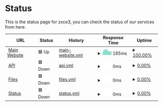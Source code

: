 # Status

This is the status page for zxce3, you can check the status of our services from here.

<!--start: status pages-->
<!-- This summary is generated by Upptime (https://github.com/upptime/upptime) -->
<!-- Do not edit this manually, your changes will be overwritten -->
<!-- prettier-ignore -->
| URL | Status | History | Response Time | Uptime |
| --- | ------ | ------- | ------------- | ------ |
| <img alt="" src="https://icons.duckduckgo.com/ip3/zxce3.net.ico" height="13"> [Main Website](https://zxce3.net) | 🟩 Up | [main-website.yml](https://github.com/Zxce3/status/commits/HEAD/history/main-website.yml) | <details><summary><img alt="Response time graph" src="./graphs/main-website/response-time-week.png" height="20"> 185ms</summary><br><a href="https://status.zxce3.net/history/main-website"><img alt="Response time 156" src="https://img.shields.io/endpoint?url=https%3A%2F%2Fraw.githubusercontent.com%2FZxce3%2Fstatus%2FHEAD%2Fapi%2Fmain-website%2Fresponse-time.json"></a><br><a href="https://status.zxce3.net/history/main-website"><img alt="24-hour response time 224" src="https://img.shields.io/endpoint?url=https%3A%2F%2Fraw.githubusercontent.com%2FZxce3%2Fstatus%2FHEAD%2Fapi%2Fmain-website%2Fresponse-time-day.json"></a><br><a href="https://status.zxce3.net/history/main-website"><img alt="7-day response time 185" src="https://img.shields.io/endpoint?url=https%3A%2F%2Fraw.githubusercontent.com%2FZxce3%2Fstatus%2FHEAD%2Fapi%2Fmain-website%2Fresponse-time-week.json"></a><br><a href="https://status.zxce3.net/history/main-website"><img alt="30-day response time 217" src="https://img.shields.io/endpoint?url=https%3A%2F%2Fraw.githubusercontent.com%2FZxce3%2Fstatus%2FHEAD%2Fapi%2Fmain-website%2Fresponse-time-month.json"></a><br><a href="https://status.zxce3.net/history/main-website"><img alt="1-year response time 156" src="https://img.shields.io/endpoint?url=https%3A%2F%2Fraw.githubusercontent.com%2FZxce3%2Fstatus%2FHEAD%2Fapi%2Fmain-website%2Fresponse-time-year.json"></a></details> | <details><summary><a href="https://status.zxce3.net/history/main-website">100.00%</a></summary><a href="https://status.zxce3.net/history/main-website"><img alt="All-time uptime 42.29%" src="https://img.shields.io/endpoint?url=https%3A%2F%2Fraw.githubusercontent.com%2FZxce3%2Fstatus%2FHEAD%2Fapi%2Fmain-website%2Fuptime.json"></a><br><a href="https://status.zxce3.net/history/main-website"><img alt="24-hour uptime 100.00%" src="https://img.shields.io/endpoint?url=https%3A%2F%2Fraw.githubusercontent.com%2FZxce3%2Fstatus%2FHEAD%2Fapi%2Fmain-website%2Fuptime-day.json"></a><br><a href="https://status.zxce3.net/history/main-website"><img alt="7-day uptime 100.00%" src="https://img.shields.io/endpoint?url=https%3A%2F%2Fraw.githubusercontent.com%2FZxce3%2Fstatus%2FHEAD%2Fapi%2Fmain-website%2Fuptime-week.json"></a><br><a href="https://status.zxce3.net/history/main-website"><img alt="30-day uptime 100.00%" src="https://img.shields.io/endpoint?url=https%3A%2F%2Fraw.githubusercontent.com%2FZxce3%2Fstatus%2FHEAD%2Fapi%2Fmain-website%2Fuptime-month.json"></a><br><a href="https://status.zxce3.net/history/main-website"><img alt="1-year uptime 32.46%" src="https://img.shields.io/endpoint?url=https%3A%2F%2Fraw.githubusercontent.com%2FZxce3%2Fstatus%2FHEAD%2Fapi%2Fmain-website%2Fuptime-year.json"></a></details>
| <img alt="" src="https://icons.duckduckgo.com/ip3/api.zxce3.net.ico" height="13"> [API](https://api.zxce3.net) | 🟥 Down | [api.yml](https://github.com/Zxce3/status/commits/HEAD/history/api.yml) | <details><summary><img alt="Response time graph" src="./graphs/api/response-time-week.png" height="20"> 0ms</summary><br><a href="https://status.zxce3.net/history/api"><img alt="Response time 0" src="https://img.shields.io/endpoint?url=https%3A%2F%2Fraw.githubusercontent.com%2FZxce3%2Fstatus%2FHEAD%2Fapi%2Fapi%2Fresponse-time.json"></a><br><a href="https://status.zxce3.net/history/api"><img alt="24-hour response time 0" src="https://img.shields.io/endpoint?url=https%3A%2F%2Fraw.githubusercontent.com%2FZxce3%2Fstatus%2FHEAD%2Fapi%2Fapi%2Fresponse-time-day.json"></a><br><a href="https://status.zxce3.net/history/api"><img alt="7-day response time 0" src="https://img.shields.io/endpoint?url=https%3A%2F%2Fraw.githubusercontent.com%2FZxce3%2Fstatus%2FHEAD%2Fapi%2Fapi%2Fresponse-time-week.json"></a><br><a href="https://status.zxce3.net/history/api"><img alt="30-day response time 0" src="https://img.shields.io/endpoint?url=https%3A%2F%2Fraw.githubusercontent.com%2FZxce3%2Fstatus%2FHEAD%2Fapi%2Fapi%2Fresponse-time-month.json"></a><br><a href="https://status.zxce3.net/history/api"><img alt="1-year response time 0" src="https://img.shields.io/endpoint?url=https%3A%2F%2Fraw.githubusercontent.com%2FZxce3%2Fstatus%2FHEAD%2Fapi%2Fapi%2Fresponse-time-year.json"></a></details> | <details><summary><a href="https://status.zxce3.net/history/api">0.00%</a></summary><a href="https://status.zxce3.net/history/api"><img alt="All-time uptime 28.16%" src="https://img.shields.io/endpoint?url=https%3A%2F%2Fraw.githubusercontent.com%2FZxce3%2Fstatus%2FHEAD%2Fapi%2Fapi%2Fuptime.json"></a><br><a href="https://status.zxce3.net/history/api"><img alt="24-hour uptime 0.00%" src="https://img.shields.io/endpoint?url=https%3A%2F%2Fraw.githubusercontent.com%2FZxce3%2Fstatus%2FHEAD%2Fapi%2Fapi%2Fuptime-day.json"></a><br><a href="https://status.zxce3.net/history/api"><img alt="7-day uptime 0.00%" src="https://img.shields.io/endpoint?url=https%3A%2F%2Fraw.githubusercontent.com%2FZxce3%2Fstatus%2FHEAD%2Fapi%2Fapi%2Fuptime-week.json"></a><br><a href="https://status.zxce3.net/history/api"><img alt="30-day uptime 0.00%" src="https://img.shields.io/endpoint?url=https%3A%2F%2Fraw.githubusercontent.com%2FZxce3%2Fstatus%2FHEAD%2Fapi%2Fapi%2Fuptime-month.json"></a><br><a href="https://status.zxce3.net/history/api"><img alt="1-year uptime 0.00%" src="https://img.shields.io/endpoint?url=https%3A%2F%2Fraw.githubusercontent.com%2FZxce3%2Fstatus%2FHEAD%2Fapi%2Fapi%2Fuptime-year.json"></a></details>
| <img alt="" src="https://icons.duckduckgo.com/ip3/files.zxce3.net.ico" height="13"> [Files](https://files.zxce3.net) | 🟥 Down | [files.yml](https://github.com/Zxce3/status/commits/HEAD/history/files.yml) | <details><summary><img alt="Response time graph" src="./graphs/files/response-time-week.png" height="20"> 0ms</summary><br><a href="https://status.zxce3.net/history/files"><img alt="Response time 0" src="https://img.shields.io/endpoint?url=https%3A%2F%2Fraw.githubusercontent.com%2FZxce3%2Fstatus%2FHEAD%2Fapi%2Ffiles%2Fresponse-time.json"></a><br><a href="https://status.zxce3.net/history/files"><img alt="24-hour response time 0" src="https://img.shields.io/endpoint?url=https%3A%2F%2Fraw.githubusercontent.com%2FZxce3%2Fstatus%2FHEAD%2Fapi%2Ffiles%2Fresponse-time-day.json"></a><br><a href="https://status.zxce3.net/history/files"><img alt="7-day response time 0" src="https://img.shields.io/endpoint?url=https%3A%2F%2Fraw.githubusercontent.com%2FZxce3%2Fstatus%2FHEAD%2Fapi%2Ffiles%2Fresponse-time-week.json"></a><br><a href="https://status.zxce3.net/history/files"><img alt="30-day response time 0" src="https://img.shields.io/endpoint?url=https%3A%2F%2Fraw.githubusercontent.com%2FZxce3%2Fstatus%2FHEAD%2Fapi%2Ffiles%2Fresponse-time-month.json"></a><br><a href="https://status.zxce3.net/history/files"><img alt="1-year response time 0" src="https://img.shields.io/endpoint?url=https%3A%2F%2Fraw.githubusercontent.com%2FZxce3%2Fstatus%2FHEAD%2Fapi%2Ffiles%2Fresponse-time-year.json"></a></details> | <details><summary><a href="https://status.zxce3.net/history/files">0.00%</a></summary><a href="https://status.zxce3.net/history/files"><img alt="All-time uptime 29.16%" src="https://img.shields.io/endpoint?url=https%3A%2F%2Fraw.githubusercontent.com%2FZxce3%2Fstatus%2FHEAD%2Fapi%2Ffiles%2Fuptime.json"></a><br><a href="https://status.zxce3.net/history/files"><img alt="24-hour uptime 0.00%" src="https://img.shields.io/endpoint?url=https%3A%2F%2Fraw.githubusercontent.com%2FZxce3%2Fstatus%2FHEAD%2Fapi%2Ffiles%2Fuptime-day.json"></a><br><a href="https://status.zxce3.net/history/files"><img alt="7-day uptime 0.00%" src="https://img.shields.io/endpoint?url=https%3A%2F%2Fraw.githubusercontent.com%2FZxce3%2Fstatus%2FHEAD%2Fapi%2Ffiles%2Fuptime-week.json"></a><br><a href="https://status.zxce3.net/history/files"><img alt="30-day uptime 0.00%" src="https://img.shields.io/endpoint?url=https%3A%2F%2Fraw.githubusercontent.com%2FZxce3%2Fstatus%2FHEAD%2Fapi%2Ffiles%2Fuptime-month.json"></a><br><a href="https://status.zxce3.net/history/files"><img alt="1-year uptime 0.00%" src="https://img.shields.io/endpoint?url=https%3A%2F%2Fraw.githubusercontent.com%2FZxce3%2Fstatus%2FHEAD%2Fapi%2Ffiles%2Fuptime-year.json"></a></details>
| <img alt="" src="https://icons.duckduckgo.com/ip3/status.zxce3.net.ico" height="13"> [Status](https://status.zxce3.net) | 🟥 Down | [status.yml](https://github.com/Zxce3/status/commits/HEAD/history/status.yml) | <details><summary><img alt="Response time graph" src="./graphs/status/response-time-week.png" height="20"> 0ms</summary><br><a href="https://status.zxce3.net/history/status"><img alt="Response time 0" src="https://img.shields.io/endpoint?url=https%3A%2F%2Fraw.githubusercontent.com%2FZxce3%2Fstatus%2FHEAD%2Fapi%2Fstatus%2Fresponse-time.json"></a><br><a href="https://status.zxce3.net/history/status"><img alt="24-hour response time 0" src="https://img.shields.io/endpoint?url=https%3A%2F%2Fraw.githubusercontent.com%2FZxce3%2Fstatus%2FHEAD%2Fapi%2Fstatus%2Fresponse-time-day.json"></a><br><a href="https://status.zxce3.net/history/status"><img alt="7-day response time 0" src="https://img.shields.io/endpoint?url=https%3A%2F%2Fraw.githubusercontent.com%2FZxce3%2Fstatus%2FHEAD%2Fapi%2Fstatus%2Fresponse-time-week.json"></a><br><a href="https://status.zxce3.net/history/status"><img alt="30-day response time 0" src="https://img.shields.io/endpoint?url=https%3A%2F%2Fraw.githubusercontent.com%2FZxce3%2Fstatus%2FHEAD%2Fapi%2Fstatus%2Fresponse-time-month.json"></a><br><a href="https://status.zxce3.net/history/status"><img alt="1-year response time 0" src="https://img.shields.io/endpoint?url=https%3A%2F%2Fraw.githubusercontent.com%2FZxce3%2Fstatus%2FHEAD%2Fapi%2Fstatus%2Fresponse-time-year.json"></a></details> | <details><summary><a href="https://status.zxce3.net/history/status">0.00%</a></summary><a href="https://status.zxce3.net/history/status"><img alt="All-time uptime 0.00%" src="https://img.shields.io/endpoint?url=https%3A%2F%2Fraw.githubusercontent.com%2FZxce3%2Fstatus%2FHEAD%2Fapi%2Fstatus%2Fuptime.json"></a><br><a href="https://status.zxce3.net/history/status"><img alt="24-hour uptime 0.00%" src="https://img.shields.io/endpoint?url=https%3A%2F%2Fraw.githubusercontent.com%2FZxce3%2Fstatus%2FHEAD%2Fapi%2Fstatus%2Fuptime-day.json"></a><br><a href="https://status.zxce3.net/history/status"><img alt="7-day uptime 0.00%" src="https://img.shields.io/endpoint?url=https%3A%2F%2Fraw.githubusercontent.com%2FZxce3%2Fstatus%2FHEAD%2Fapi%2Fstatus%2Fuptime-week.json"></a><br><a href="https://status.zxce3.net/history/status"><img alt="30-day uptime 0.00%" src="https://img.shields.io/endpoint?url=https%3A%2F%2Fraw.githubusercontent.com%2FZxce3%2Fstatus%2FHEAD%2Fapi%2Fstatus%2Fuptime-month.json"></a><br><a href="https://status.zxce3.net/history/status"><img alt="1-year uptime 0.00%" src="https://img.shields.io/endpoint?url=https%3A%2F%2Fraw.githubusercontent.com%2FZxce3%2Fstatus%2FHEAD%2Fapi%2Fstatus%2Fuptime-year.json"></a></details>

<!--end: status pages-->

